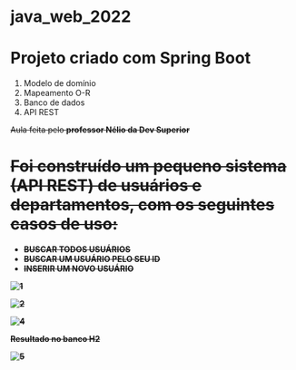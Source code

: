 # java_web_2022


<h1>Projeto criado com Spring Boot</h1>
 
<ol>
<li>Modelo de domínio</li>
<li>Mapeamento O-R</li>
<li>Banco de dados</li>
<li>API REST</li>
</ol> 

<strike>Aula feita pelo  <b>professor Nélio da Dev Superior<b><strike>
 
<h1>Foi construído um pequeno sistema (API REST) de usuários e departamentos, com os seguintes casos de uso:</h1>

 <ul>
 <li>BUSCAR TODOS USUÁRIOS
 <li>BUSCAR UM USUÁRIO PELO SEU ID
 <li>INSERIR UM NOVO USUÁRIO
  </ul> 
  
  
![1](https://user-images.githubusercontent.com/62717595/148154030-55cbd3f4-51b6-41f6-865d-cb8807fc6000.png)

![2](https://user-images.githubusercontent.com/62717595/148154245-4b19b554-b557-4d89-ae8d-ac7c54905524.png)

![4](https://user-images.githubusercontent.com/62717595/148154254-30360a27-e022-4245-8ac3-369f447720ab.png)

**Resultado no banco H2**

![5](https://user-images.githubusercontent.com/62717595/148154333-ca0568d5-64b4-4114-b8dd-7f21bd29179f.png)


